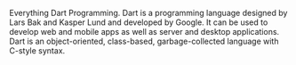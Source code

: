 Everything Dart Programming.
Dart is a programming language designed by Lars Bak and Kasper Lund and developed by Google. It can be used to develop web and mobile apps as well as server and desktop applications. Dart is an object-oriented, class-based, garbage-collected language with C-style syntax.
